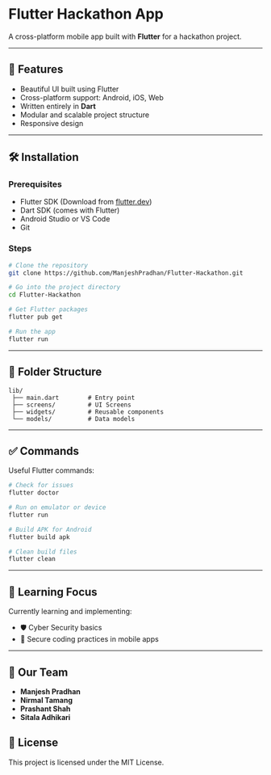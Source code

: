 
# Flutter Hackathon App

A cross-platform mobile app built with **Flutter** for a hackathon project.

---

## 🚀 Features

- Beautiful UI built using Flutter
- Cross-platform support: Android, iOS, Web
- Written entirely in **Dart**
- Modular and scalable project structure
- Responsive design

---

## 🛠️ Installation

### Prerequisites

- Flutter SDK (Download from [flutter.dev](https://flutter.dev/docs/get-started/install))
- Dart SDK (comes with Flutter)
- Android Studio or VS Code
- Git

### Steps

```bash
# Clone the repository
git clone https://github.com/ManjeshPradhan/Flutter-Hackathon.git

# Go into the project directory
cd Flutter-Hackathon

# Get Flutter packages
flutter pub get

# Run the app
flutter run
```

---

## 📁 Folder Structure

```
lib/
 ├── main.dart        # Entry point
 ├── screens/         # UI Screens
 ├── widgets/         # Reusable components
 └── models/          # Data models
```

---

## ✅ Commands

Useful Flutter commands:

```bash
# Check for issues
flutter doctor

# Run on emulator or device
flutter run

# Build APK for Android
flutter build apk

# Clean build files
flutter clean
```

---

## 🧠 Learning Focus

Currently learning and implementing:

- 🛡️ Cyber Security basics
- 🔐 Secure coding practices in mobile apps

---


## 👥 Our Team

- **Manjesh Pradhan**
- **Nirmal Tamang**
- **Prashant Shah**
- **Sitala Adhikari**


## 📜 License

This project is licensed under the MIT License.
